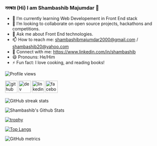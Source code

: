 ### নমস্কার (Hi) I am Shambashib Majumdar 👋

- 🌱 I’m currently learning Web Developement in Front End stack
- 👯 I’m looking to collaborate on open source projects, hackathons and competitions.
- 💬 Ask me about Front End technologies.
- 📫 How to reach me: shambashibmajumdar2000@gmail.com / shambashib20@yahoo.com
- 🤝 Connect with me: https://www.linkedin.com/in/shambashib 
- 😄 Pronouns: He/Him
- ⚡ Fun fact: I love cooking, and reading books!

![Profile views](https://gpvc.arturio.dev/shambashib20)

<!-- Profile Links for socials -->
[<img src='https://cdn.jsdelivr.net/npm/simple-icons@3.0.1/icons/github.svg' alt='github' height='40'>](https://github.com/shambashib20)   [<img src='https://cdn.jsdelivr.net/npm/simple-icons@3.0.1/icons/dev-dot-to.svg' alt='dev' height='40'>](https://dev.to/https://dev.to/shambashib21)    [<img src='https://cdn.jsdelivr.net/npm/simple-icons@3.0.1/icons/linkedin.svg' alt='linkedin' height='40'>](https://www.linkedin.com/in/https://www.linkedin.com/shambashib/)    [<img src='https://cdn.jsdelivr.net/npm/simple-icons@3.0.1/icons/facebook.svg' alt='facebook' height='40'>](https://www.facebook.com/www.facebook.com/Shambashib)  
  
![GitHub streak stats](https://github-readme-streak-stats.herokuapp.com/?user=shambashib20)  

![Shambashib's Github Stats](https://github-readme-stats.vercel.app/api?username=shambashib20&count_private=true&show_icons=true&theme=dark)

[![trophy](https://github-profile-trophy.vercel.app/?username=shambashib20&theme=dark)](https://github.com/ryo-ma/github-profile-trophy)


[![Top Langs](https://github-readme-stats.vercel.app/api/top-langs/?username=shambashib20&layout=compact&theme=dark)](https://github.com/shambashib20/github-readme-stats)
 
![GitHub metrics](https://metrics.lecoq.io/shambashib20)  



